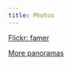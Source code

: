 ```yaml
---
title: Photos
---
```


[<i class="fa fa-flickr 2x"></i> Flickr: famer](https://www.flickr.com/photos/famer)

<script src="http://occipital.com/360/embed.js?pano=GssABx&width=640&height=480"></script>

<script src="http://occipital.com/360/embed.js?pano=zGRPNC&width=640&height=480"></script>

[More panoramas](http://occipital.com/user/946e-700167/timur-tatarshaov)
